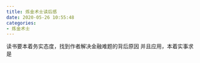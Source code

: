 ```yaml
---
title: 炼金术士读后感
date: 2020-05-26 10:55:48
categories:
- 炼金术士
---
```

读书要本着务实态度，找到作者解决金融难题的背后原因
并且应用，本着实事求是
